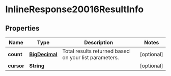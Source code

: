 # InlineResponse20016ResultInfo

## Properties
Name | Type | Description | Notes
------------ | ------------- | ------------- | -------------
**count** | [**BigDecimal**](BigDecimal.md) | Total results returned based on your list parameters. |  [optional]
**cursor** | **String** |  |  [optional]
